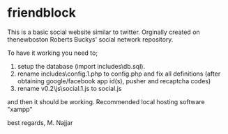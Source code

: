 # friendblock

This is a basic social website similar to twitter. Orginally created on thenewboston Roberts Buckys' social network repository.

To have it working you need to;
   1) setup the database (import includes\db.sql).
   2) rename includes\config.1.php to config.php and fix all definitions (after obtaining google/facebook app id(s), pusher and recaptcha codes)
   3) rename v0.2\js\social.1.js to social.js
   
   and then it should be working. Recommended local hosting software "xampp"

best regards,
M. Najjar

